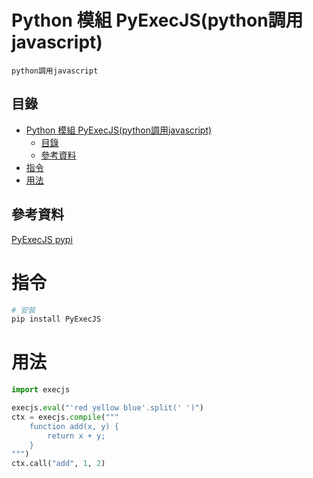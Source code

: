 # Python 模組 PyExecJS(python調用javascript)

```
python調用javascript
```

## 目錄

- [Python 模組 PyExecJS(python調用javascript)](#python-模組-pyexecjspython調用javascript)
	- [目錄](#目錄)
	- [參考資料](#參考資料)
- [指令](#指令)
- [用法](#用法)

## 參考資料

[PyExecJS pypi](https://pypi.org/project/PyExecJS/)

# 指令

```bash
# 安裝
pip install PyExecJS
```

# 用法

```Python
import execjs

execjs.eval("'red yellow blue'.split(' ')")
ctx = execjs.compile("""
	function add(x, y) {
		return x + y;
	}
""")
ctx.call("add", 1, 2)
```
